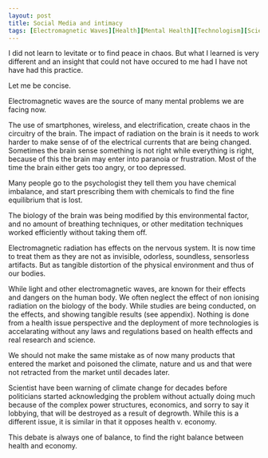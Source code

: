```yaml
---
layout: post
title: Social Media and intimacy
tags: [Electromagnetic Waves][Health][Mental Health][Technologism][Scientism]
---
```


I did not learn to levitate or to find peace in chaos. But what I learned is very different and an insight that could not have occured to me had I have not have had this practice. 

Let me be concise.

Electromagnetic waves are the source of many mental problems we are facing now.

The use of smartphones, wireless, and electrification, create chaos in the circuitry of the brain. The impact of radiation on the brain is it needs to work harder to make sense of of the electrical currents that are being changed. Sometimes the brain sense something is not right while everything is right, because of this the brain may enter into paranoia or frustration. Most of the time the brain either gets too angry, or too depressed. 

Many people go to the psychologist they tell them you have chemical imbalance, and start prescribing them with chemicals to find the fine equilibrium that is lost.

The biology of the brain was being modified by this environmental factor, and no amount of breathing techniques, or other meditation techniques worked efficiently without taking them off.

Electromagnetic radiation has effects on the nervous system. It is now time to treat them as they are not as invisible, odorless, soundless, sensorless artifacts. But as tangible distortion of the physical environment and thus of our bodies. 

While light and other electromagnetic waves, are known for their effects and dangers on the human body. We often neglect the effect of non ionising radiation on the biology of the body. While studies are being conducted, on the effects, and showing tangible results (see appendix). Nothing is done from a health issue perspective and the deployment of more technologies is accelarating without any laws and regulations based on health effects and real research and science. 

We should not make the same mistake as of now many products that entered the market and poisoned the climate, nature and us and that were not retracted from the market until decades later. 

Scientist have been warning of climate change for decades before politicians started acknowledging the problem without actually doing much because of the complex power structures, economics, and sorry to say it lobbying, that will be destroyed as a result of degrowth. While this is a different issue, it is similar in that it opposes health v. economy. 

This debate is always one of balance, to find the right balance between health and economy.
